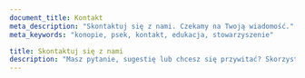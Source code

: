 ```yaml
---
document_title: Kontakt
meta_description: "Skontaktuj się z nami. Czekamy na Twoją wiadomość."
meta_keywords: "konopie, psek, kontakt, edukacja, stowarzyszenie"

title: Skontaktuj się z nami
description: "Masz pytanie, sugestię lub chcesz się przywitać? Skorzystaj z formularza kontaktowego, a my odpowiemy najszybciej jak to możliwe."
---
```

